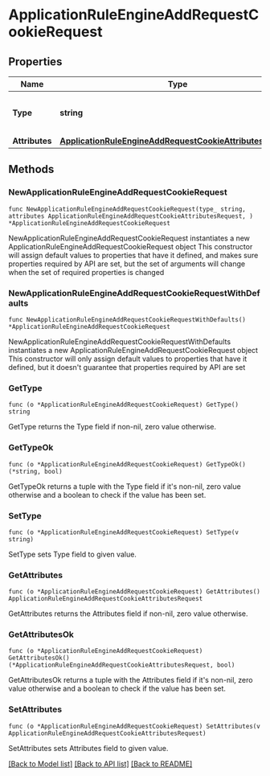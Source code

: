 # ApplicationRuleEngineAddRequestCookieRequest

## Properties

Name | Type | Description | Notes
------------ | ------------- | ------------- | -------------
**Type** | **string** | * &#x60;add_request_cookie&#x60; - add_request_cookie | 
**Attributes** | [**ApplicationRuleEngineAddRequestCookieAttributesRequest**](ApplicationRuleEngineAddRequestCookieAttributesRequest.md) |  | 

## Methods

### NewApplicationRuleEngineAddRequestCookieRequest

`func NewApplicationRuleEngineAddRequestCookieRequest(type_ string, attributes ApplicationRuleEngineAddRequestCookieAttributesRequest, ) *ApplicationRuleEngineAddRequestCookieRequest`

NewApplicationRuleEngineAddRequestCookieRequest instantiates a new ApplicationRuleEngineAddRequestCookieRequest object
This constructor will assign default values to properties that have it defined,
and makes sure properties required by API are set, but the set of arguments
will change when the set of required properties is changed

### NewApplicationRuleEngineAddRequestCookieRequestWithDefaults

`func NewApplicationRuleEngineAddRequestCookieRequestWithDefaults() *ApplicationRuleEngineAddRequestCookieRequest`

NewApplicationRuleEngineAddRequestCookieRequestWithDefaults instantiates a new ApplicationRuleEngineAddRequestCookieRequest object
This constructor will only assign default values to properties that have it defined,
but it doesn't guarantee that properties required by API are set

### GetType

`func (o *ApplicationRuleEngineAddRequestCookieRequest) GetType() string`

GetType returns the Type field if non-nil, zero value otherwise.

### GetTypeOk

`func (o *ApplicationRuleEngineAddRequestCookieRequest) GetTypeOk() (*string, bool)`

GetTypeOk returns a tuple with the Type field if it's non-nil, zero value otherwise
and a boolean to check if the value has been set.

### SetType

`func (o *ApplicationRuleEngineAddRequestCookieRequest) SetType(v string)`

SetType sets Type field to given value.


### GetAttributes

`func (o *ApplicationRuleEngineAddRequestCookieRequest) GetAttributes() ApplicationRuleEngineAddRequestCookieAttributesRequest`

GetAttributes returns the Attributes field if non-nil, zero value otherwise.

### GetAttributesOk

`func (o *ApplicationRuleEngineAddRequestCookieRequest) GetAttributesOk() (*ApplicationRuleEngineAddRequestCookieAttributesRequest, bool)`

GetAttributesOk returns a tuple with the Attributes field if it's non-nil, zero value otherwise
and a boolean to check if the value has been set.

### SetAttributes

`func (o *ApplicationRuleEngineAddRequestCookieRequest) SetAttributes(v ApplicationRuleEngineAddRequestCookieAttributesRequest)`

SetAttributes sets Attributes field to given value.



[[Back to Model list]](../README.md#documentation-for-models) [[Back to API list]](../README.md#documentation-for-api-endpoints) [[Back to README]](../README.md)


